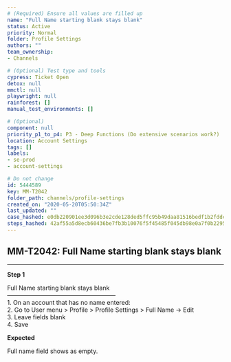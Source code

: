 ```yaml
---
# (Required) Ensure all values are filled up
name: "Full Name starting blank stays blank"
status: Active
priority: Normal
folder: Profile Settings
authors: ""
team_ownership: 
- Channels

# (Optional) Test type and tools
cypress: Ticket Open
detox: null
mmctl: null
playwright: null
rainforest: []
manual_test_environments: []

# (Optional)
component: null
priority_p1_to_p4: P3 - Deep Functions (Do extensive scenarios work?)
location: Account Settings
tags: []
labels: 
- se-prod
- account-settings

# Do not change
id: 5444589
key: MM-T2042
folder_path: channels/profile-settings
created_on: "2020-05-20T05:50:34Z"
last_updated: ""
case_hashed: e0db220901ee3d096b3e2cde128ded5ffc95b49daa81516bedf1b2fddc5c9bc07e365e4ae1fcabef6b36ff99db311f3f
steps_hashed: 42af55a5d8ecb60436be7fb3b10076f5f45485f045db98e0a7f0b22956b7722e49113613d72b1dc720e194ff1430e870
---
```


## MM-T2042: Full Name starting blank stays blank

---

**Step 1**

Full Name starting blank stays blank\
——————————————————\
1\. On an account that has no name entered:\
2\. Go to User menu > Profile > Profile Settings > Full Name -> Edit\
3\. Leave fields blank\
4\. Save

**Expected**

Full name field shows as empty.
